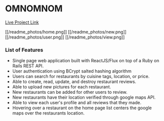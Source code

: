 # OMNOMNOM

[Live Project Link](https://infinite-bastion-7843.herokuapp.com)

[[/readme_photos/home.png]]
[[/readme_photos/new.png]]
[[/readme_photos/user.png]]
[[/readme_photos/view.png]]

### List of Features
* Single page web application built with ReactJS/Flux on top of a Ruby on Rails REST API.
* User authentication using BCrypt salted hashing algorithm
* Users can search for restaurants by cuisine tags, location, or price.
* Able to create, read, update, and destroy restaurant reviews.
* Able to upload new pictures for each restaurant.
* New restaurants can be added for other users to review.
* New restaurants have their location verified through google maps API.
* Able to view each user's profile and all reviews that they made.
* Hovering over a restaurant on the home page list centers the google maps over the restaurants location.
